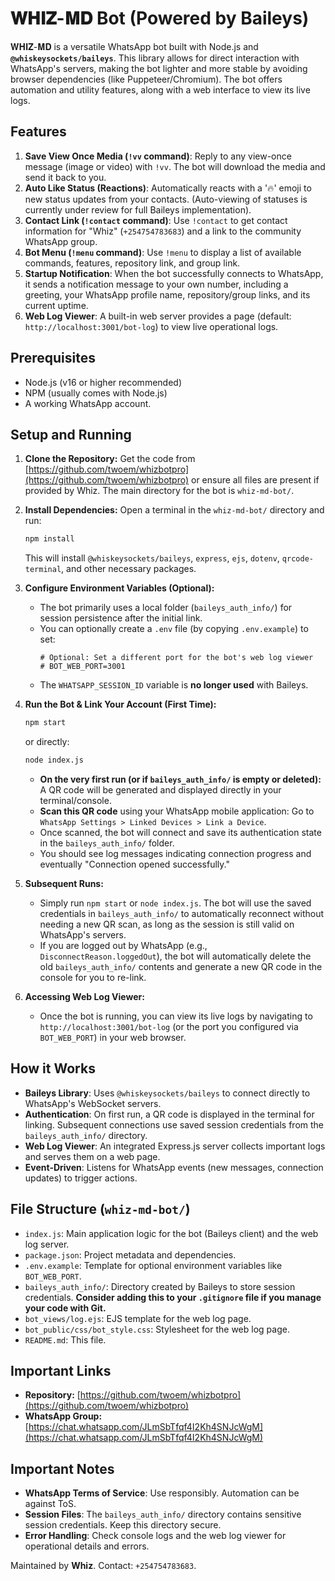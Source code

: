 # 𝐖𝐇𝐈𝐙-𝐌𝐃 Bot (Powered by Baileys)

𝐖𝐇𝐈𝐙-𝐌𝐃 is a versatile WhatsApp bot built with Node.js and **`@whiskeysockets/baileys`**. This library allows for direct interaction with WhatsApp's servers, making the bot lighter and more stable by avoiding browser dependencies (like Puppeteer/Chromium). The bot offers automation and utility features, along with a web interface to view its live logs.

## Features

1.  **Save View Once Media (`!vv` command)**: Reply to any view-once message (image or video) with `!vv`. The bot will download the media and send it back to you.
2.  **Auto Like Status (Reactions)**: Automatically reacts with a '🔥' emoji to new status updates from your contacts. (Auto-viewing of statuses is currently under review for full Baileys implementation).
3.  **Contact Link (`!contact` command)**: Use `!contact` to get contact information for "Whiz" (`+254754783683`) and a link to the community WhatsApp group.
4.  **Bot Menu (`!menu` command)**: Use `!menu` to display a list of available commands, features, repository link, and group link.
5.  **Startup Notification**: When the bot successfully connects to WhatsApp, it sends a notification message to your own number, including a greeting, your WhatsApp profile name, repository/group links, and its current uptime.
6.  **Web Log Viewer**: A built-in web server provides a page (default: `http://localhost:3001/bot-log`) to view live operational logs.

## Prerequisites

*   Node.js (v16 or higher recommended)
*   NPM (usually comes with Node.js)
*   A working WhatsApp account.

## Setup and Running

1.  **Clone the Repository:**
    Get the code from [https://github.com/twoem/whizbotpro](https://github.com/twoem/whizbotpro) or ensure all files are present if provided by Whiz.
    The main directory for the bot is `whiz-md-bot/`.

2.  **Install Dependencies:**
    Open a terminal in the `whiz-md-bot/` directory and run:
    ```bash
    npm install
    ```
    This will install `@whiskeysockets/baileys`, `express`, `ejs`, `dotenv`, `qrcode-terminal`, and other necessary packages.

3.  **Configure Environment Variables (Optional):**
    *   The bot primarily uses a local folder (`baileys_auth_info/`) for session persistence after the initial link.
    *   You can optionally create a `.env` file (by copying `.env.example`) to set:
        ```env
        # Optional: Set a different port for the bot's web log viewer
        # BOT_WEB_PORT=3001
        ```
    *   The `WHATSAPP_SESSION_ID` variable is **no longer used** with Baileys.

4.  **Run the Bot & Link Your Account (First Time):**
    ```bash
    npm start
    ```
    or directly:
    ```bash
    node index.js
    ```
    *   **On the very first run (or if `baileys_auth_info/` is empty or deleted):** A QR code will be generated and displayed directly in your terminal/console.
    *   **Scan this QR code** using your WhatsApp mobile application: Go to `WhatsApp Settings > Linked Devices > Link a Device`.
    *   Once scanned, the bot will connect and save its authentication state in the `baileys_auth_info/` folder.
    *   You should see log messages indicating connection progress and eventually "Connection opened successfully."

5.  **Subsequent Runs:**
    *   Simply run `npm start` or `node index.js`. The bot will use the saved credentials in `baileys_auth_info/` to automatically reconnect without needing a new QR scan, as long as the session is still valid on WhatsApp's servers.
    *   If you are logged out by WhatsApp (e.g., `DisconnectReason.loggedOut`), the bot will automatically delete the old `baileys_auth_info/` contents and generate a new QR code in the console for you to re-link.

6.  **Accessing Web Log Viewer:**
    *   Once the bot is running, you can view its live logs by navigating to `http://localhost:3001/bot-log` (or the port you configured via `BOT_WEB_PORT`) in your web browser.

## How it Works

*   **Baileys Library**: Uses `@whiskeysockets/baileys` to connect directly to WhatsApp's WebSocket servers.
*   **Authentication**: On first run, a QR code is displayed in the terminal for linking. Subsequent connections use saved session credentials from the `baileys_auth_info/` directory.
*   **Web Log Viewer**: An integrated Express.js server collects important logs and serves them on a web page.
*   **Event-Driven**: Listens for WhatsApp events (new messages, connection updates) to trigger actions.

## File Structure (`whiz-md-bot/`)

*   `index.js`: Main application logic for the bot (Baileys client) and the web log server.
*   `package.json`: Project metadata and dependencies.
*   `.env.example`: Template for optional environment variables like `BOT_WEB_PORT`.
*   `baileys_auth_info/`: Directory created by Baileys to store session credentials. **Consider adding this to your `.gitignore` file if you manage your code with Git.**
*   `bot_views/log.ejs`: EJS template for the web log page.
*   `bot_public/css/bot_style.css`: Stylesheet for the web log page.
*   `README.md`: This file.

## Important Links

*   **Repository:** [https://github.com/twoem/whizbotpro](https://github.com/twoem/whizbotpro)
*   **WhatsApp Group:** [https://chat.whatsapp.com/JLmSbTfqf4I2Kh4SNJcWgM](https://chat.whatsapp.com/JLmSbTfqf4I2Kh4SNJcWgM)

## Important Notes

*   **WhatsApp Terms of Service**: Use responsibly. Automation can be against ToS.
*   **Session Files**: The `baileys_auth_info/` directory contains sensitive session credentials. Keep this directory secure.
*   **Error Handling**: Check console logs and the web log viewer for operational details and errors.

Maintained by **Whiz**. Contact: `+254754783683`.
